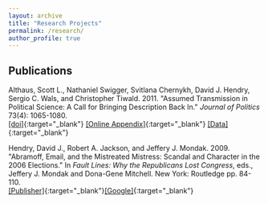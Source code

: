 ```yaml
---
layout: archive
title: "Research Projects"
permalink: /research/
author_profile: true
---
```


<h2>Publications</h2>

Althaus, Scott L., Nathaniel Swigger, Svitlana Chernykh, David J. Hendry, Sergio C. Wals, and Christopher Tiwald. 2011. "Assumed Transmission in Political Science: A Call for Bringing Description Back In." <i>Journal of Politics</i> 73(4): 1065-1080.<br/>[[doi]](http://dx.doi.org/10.1017/S0022381611000788){:target="_blank"}
[[Online Appendix]](https://davidjhendry.github.io/files/AlthausEtAl2011/AlthausEtAl2011-AssumedTransmission-Appendix.pdf){:target="_blank"} [[Data]](https://davidjhendry.github.io/files/AlthausEtAl2011/AlthausEtAl2011-JOP-PublicReplicationArchive.zip){:target="_blank"}

Hendry, David J., Robert A. Jackson, and Jeffery J. Mondak. 2009. "Abramoff, Email, and the Mistreated Mistress: Scandal and Character in the 2006 Elections." In <i>Fault Lines: Why the Republicans Lost Congress</i>, eds., Jeffery J. Mondak and Dona-Gene Mitchell. New York: Routledge pp. 84-110.<br/>
[[Publisher]](https://www.routledge.com/Fault-Lines-Why-the-Republicans-Lost-Congress/Mondak-Mitchell/p/book/9780415993623){:target="_blank"}[[Google]](https://books.google.co.uk/books/about/Fault_Lines.html?id=vyoq5mYNlJAC&redir_esc=y){:target="_blank"}
<!--
{% if author.googlescholar %}
  You can also find my articles on <u><a href="{{author.googlescholar}}">my Google Scholar profile</a>.</u>
{% endif %}

{% include base_path %}

{% for post in site.publications reversed %}
  {% include archive-single.html %}
{% endfor %}

akjhdsf;kja; a;kdjf; a;kdsjf;alj a;ldkjf;aklj-->